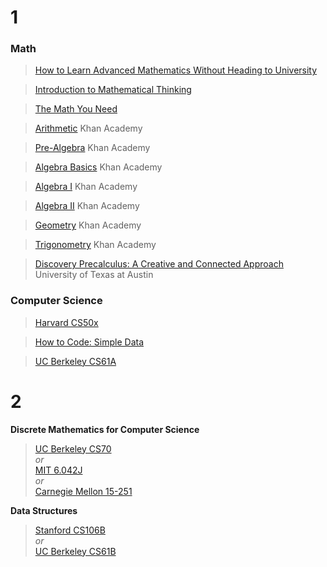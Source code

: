 # 1
### Math
>[How to Learn Advanced Mathematics Without Heading to University](https://www.quantstart.com/articles/How-to-Learn-Advanced-Mathematics-Without-Heading-to-University-Part-1)

>[Introduction to Mathematical Thinking](https://www.coursera.org/learn/mathematical-thinking)

>[The Math You Need](https://learnaifromscratch.github.io/themathyouneed.html)

>[Arithmetic](https://www.khanacademy.org/math/arithmetic) Khan Academy

>[Pre-Algebra](https://www.khanacademy.org/math/pre-algebra) Khan Academy

>[Algebra Basics](https://www.khanacademy.org/math/algebra-basics) Khan Academy

>[Algebra I](https://www.khanacademy.org/math/algebra) Khan Academy

>[Algebra II](https://www.khanacademy.org/math/algebra2) Khan Academy

>[Geometry](https://www.khanacademy.org/math/geometry) Khan Academy

>[Trigonometry](https://www.khanacademy.org/math/trigonometry) Khan Academy

>[Discovery Precalculus: A Creative and Connected Approach](https://www.edx.org/course/discovery-precalculus-creative-connected-utaustinx-ut-prec-10-03x#!) University of Texas at Austin

### Computer Science

>[Harvard CS50x](https://www.edx.org/course/introduction-computer-science-harvardx-cs50x)

>[How to Code: Simple Data](https://www.edx.org/course/how-to-code-simple-data)

>[UC Berkeley CS61A](https://cs61a.org/)

# 2

**Discrete Mathematics for Computer Science**

> [UC Berkeley CS70](https://www.eecs70.org/)  
> *or*  
> [MIT 6.042J](http://ocw.mit.edu/courses/electrical-engineering-and-computer-science/6-042j-mathematics-for-computer-science-fall-2010/)  
> *or*  
> [Carnegie Mellon 15-251](http://www.cs.cmu.edu/~15251/index.html)  

**Data Structures**

> [Stanford CS106B](https://web.stanford.edu/class/cs106b/)  
> *or*  
> [UC Berkeley CS61B](https://inst.eecs.berkeley.edu/~cs61b/archives.html)

